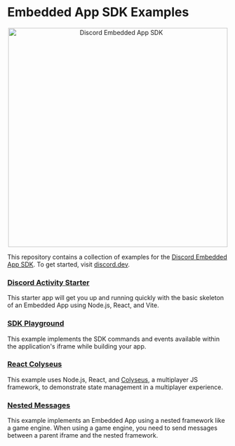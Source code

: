 # Embedded App SDK Examples

<p align="center">
  <img src="https://github.com/discord/embedded-app-sdk/raw/main/assets/discord-embedded-apps.svg" alt="Discord Embedded App SDK" width="500" />
<p>

This repository contains a collection of examples for the [Discord Embedded App SDK](https://github.com/discord/embedded-app-sdk).  To get started, visit [discord.dev](https://discord.dev).

### [Discord Activity Starter](/examples/discord-activity-starter)

This starter app will get you up and running quickly with the basic skeleton of an Embedded App using Node.js, React, and Vite.

### [SDK Playground](/examples/sdk-playground)

This example implements the SDK commands and events available within the application's iframe while building your app.

### [React Colyseus](/examples/react-colyseus)

This example uses Node.js, React, and [Colyseus](https://colyseus.io/), a multiplayer JS framework, to demonstrate state management in a multiplayer experience.

### [Nested Messages](/examples/nested-messages)

This example implements an Embedded App using a nested framework like a game engine. When using a game engine, you need to send messages between a parent iframe and the nested framework.
